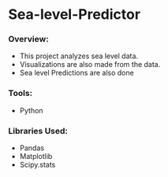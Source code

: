 # Sea-level-Predictor


### Overview:

- This project analyzes sea level data.
- Visualizations are also made from the data.
- Sea level Predictions are also done


### Tools:

- Python


### Libraries Used:

- Pandas
- Matplotlib
- Scipy.stats
